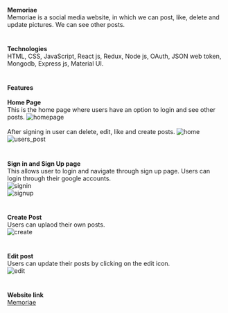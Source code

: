 **Memoriae**
<br>
Memoriae is a social media website, in which we can post, like, delete and update pictures. We can see other posts.<br>
#
**Technologies**
<br>
HTML, CSS, JavaScript, React js, Redux, Node js, OAuth, JSON web token, Mongodb, Express js, Material UI.
#
**Features**
<br><br>
**Home Page**
<br>
This is the home page where users have an option to login and see other posts.
![homepage](https://github.com/Dipti1202/memoriae/assets/78373491/e72a8133-5e87-4a85-9b2f-ac419aadcdc1)
<br>
<br>
After signing in user can delete, edit, like and create posts.
![home](https://github.com/Dipti1202/memoriae/assets/78373491/3da8b7d3-1829-4420-8d72-208bd109de1b)
<br>
![users_post](https://github.com/Dipti1202/memoriae/assets/78373491/3f806fc1-f902-410d-ae93-b9b06ed89087)

#
**Sign in and Sign Up page**
<br>
This allows user to  login and navigate through sign up page. Users can login through their google accounts.<br>
![signin](https://github.com/Dipti1202/memoriae/assets/78373491/57777e2d-15a9-49f8-840b-2949624574bd)
<br>
![signup](https://github.com/Dipti1202/memoriae/assets/78373491/836562db-fcef-48e0-bd5a-97b8b6b1c58b)
#
**Create Post**
<br>
Users can uplaod their own posts.<br>
![create](https://github.com/Dipti1202/memoriae/assets/78373491/95f6dd49-f9e2-498c-b752-697044059dbe)
#
**Edit post**
<br>
Users can update their posts by clicking on the edit icon.<br>
![edit](https://github.com/Dipti1202/memoriae/assets/78373491/10ea4548-3f56-4d6f-972e-e6c64256835e)
#
**Website link**
<br>
[Memoriae](https://earnest-crisp-831ad5.netlify.app)












